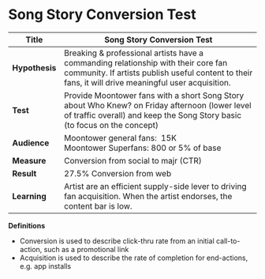 # Song Story Conversion Test

  | Title | Song Story Conversion Test |
|----------------|--------------|
| **Hypothesis**       | Breaking & professional artists have a commanding relationship with their core fan community. If artists publish useful content to their fans, it will drive meaningful user acquisition.         |
| **Test**     | Provide Moontower fans with a short Song Story about Who Knew? on Friday afternoon (lower level of traffic overall)  and keep the Song Story basic (to focus on the concept) |
| **Audience**           | Moontower general fans:  15K<BR>Moontower Superfans: 800 or 5% of base            |
| **Measure**           | Conversion from social to majr (CTR)              |
| **Result**           |      27.5% Conversion from web       |
| **Learning**           |  Artist are an efficient supply-side lever to driving fan acquisition. When the artist endorses, the content bar is low.|


**Definitions** 
- Conversion is used to describe click-thru rate from an initial call-to-action, such as a promotional link
- Acquisition is used to describe the rate of completion for end-actions, e.g. app installs 
